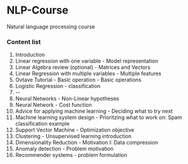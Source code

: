 # NLP-Course
Natural language processing course

### Content list
1. Introduction
2. Linear regression with one variable - Model representation
3. Linear Algebra review (optional) - Matrices and Vectors
4. Linear Regression with multiple variables - Multiple features
5. Ovtave Tutorial - Basic operation - Basic operations
6. Logistic Regression - classification
7. --
8. Neural Networks - Non-Linear hypotheses
9. Neural Network - Cost function
10. Advice for applying machine learning - Deciding what to try next
11. Machine learning system design - Prioritzing what to work on: Spam classification example
12. Support Vector Machine - Optimization objective
13. Clustering - Unsupervised learning introduction
14. Dimensionality Reduction - Motivation I: Data compression
15. Anomaly detection - Problem motivation
16. Recommender systems - problem formulation
